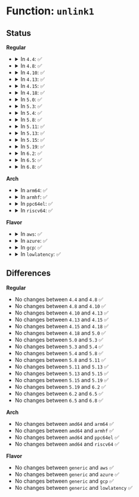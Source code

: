 # Function: <code>unlink1</code>

## Status
<b>Regular</b>
<ul>
<li>
<details>
<summary>In <code>4.4</code>: ✅</summary>

```c
int unlink1(struct usb_hcd *hcd, struct urb *urb, int status);
```

**Collision:** Unique Static

**Inline:** No

**Transformation:** False

**Instances:**

```
In drivers/usb/core/hcd.c (ffffffff8160d160)
Location: drivers/usb/core/hcd.c:1679
Inline: False
Direct callers:
  - drivers/usb/core/hcd.c:usb_hcd_unlink_urb
  - drivers/usb/core/hcd.c:usb_hcd_flush_endpoint
```
**Symbols:**

```
ffffffff8160d160-ffffffff8160d26f: unlink1 (STB_LOCAL)
```
</details>
</li>
<li>
<details>
<summary>In <code>4.8</code>: ✅</summary>

```c
int unlink1(struct usb_hcd *hcd, struct urb *urb, int status);
```

**Collision:** Unique Static

**Inline:** No

**Transformation:** False

**Instances:**

```
In drivers/usb/core/hcd.c (ffffffff8166cce0)
Location: drivers/usb/core/hcd.c:1675
Inline: False
Direct callers:
  - drivers/usb/core/hcd.c:usb_hcd_flush_endpoint
  - drivers/usb/core/hcd.c:usb_hcd_unlink_urb
```
**Symbols:**

```
ffffffff8166cce0-ffffffff8166cdf7: unlink1 (STB_LOCAL)
```
</details>
</li>
<li>
<details>
<summary>In <code>4.10</code>: ✅</summary>

```c
int unlink1(struct usb_hcd *hcd, struct urb *urb, int status);
```

**Collision:** Unique Static

**Inline:** No

**Transformation:** False

**Instances:**

```
In drivers/usb/core/hcd.c (ffffffff8169a9e0)
Location: drivers/usb/core/hcd.c:1676
Inline: False
Direct callers:
  - drivers/usb/core/hcd.c:usb_hcd_flush_endpoint
  - drivers/usb/core/hcd.c:usb_hcd_unlink_urb
```
**Symbols:**

```
ffffffff8169a9e0-ffffffff8169aaf7: unlink1 (STB_LOCAL)
```
</details>
</li>
<li>
<details>
<summary>In <code>4.13</code>: ✅</summary>

```c
int unlink1(struct usb_hcd *hcd, struct urb *urb, int status);
```

**Collision:** Unique Static

**Inline:** No

**Transformation:** False

**Instances:**

```
In drivers/usb/core/hcd.c (ffffffff816afca0)
Location: drivers/usb/core/hcd.c:1690
Inline: False
Direct callers:
  - drivers/usb/core/hcd.c:usb_hcd_flush_endpoint
  - drivers/usb/core/hcd.c:usb_hcd_unlink_urb
```
**Symbols:**

```
ffffffff816afca0-ffffffff816afdaa: unlink1 (STB_LOCAL)
```
</details>
</li>
<li>
<details>
<summary>In <code>4.15</code>: ✅</summary>

```c
int unlink1(struct usb_hcd *hcd, struct urb *urb, int status);
```

**Collision:** Unique Static

**Inline:** No

**Transformation:** False

**Instances:**

```
In drivers/usb/core/hcd.c (ffffffff8171b320)
Location: drivers/usb/core/hcd.c:1679
Inline: False
Direct callers:
  - drivers/usb/core/hcd.c:usb_hcd_flush_endpoint
  - drivers/usb/core/hcd.c:usb_hcd_unlink_urb
```
**Symbols:**

```
ffffffff8171b320-ffffffff8171b430: unlink1 (STB_LOCAL)
```
</details>
</li>
<li>
<details>
<summary>In <code>4.18</code>: ✅</summary>

```c
int unlink1(struct usb_hcd *hcd, struct urb *urb, int status);
```

**Collision:** Unique Static

**Inline:** No

**Transformation:** False

**Instances:**

```
In drivers/usb/core/hcd.c (ffffffff8175a0d0)
Location: drivers/usb/core/hcd.c:1681
Inline: False
Direct callers:
  - drivers/usb/core/hcd.c:usb_hcd_flush_endpoint
  - drivers/usb/core/hcd.c:usb_hcd_unlink_urb
```
**Symbols:**

```
ffffffff8175a0d0-ffffffff8175a1ef: unlink1 (STB_LOCAL)
```
</details>
</li>
<li>
<details>
<summary>In <code>5.0</code>: ✅</summary>

```c
int unlink1(struct usb_hcd *hcd, struct urb *urb, int status);
```

**Collision:** Unique Static

**Inline:** No

**Transformation:** False

**Instances:**

```
In drivers/usb/core/hcd.c (ffffffff8177e650)
Location: drivers/usb/core/hcd.c:1679
Inline: False
Direct callers:
  - drivers/usb/core/hcd.c:usb_hcd_flush_endpoint
  - drivers/usb/core/hcd.c:usb_hcd_unlink_urb
```
**Symbols:**

```
ffffffff8177e650-ffffffff8177e76f: unlink1 (STB_LOCAL)
```
</details>
</li>
<li>
<details>
<summary>In <code>5.3</code>: ✅</summary>

```c
int unlink1(struct usb_hcd *hcd, struct urb *urb, int status);
```

**Collision:** Unique Static

**Inline:** No

**Transformation:** False

**Instances:**

```
In drivers/usb/core/hcd.c (ffffffff817bcbd0)
Location: drivers/usb/core/hcd.c:1581
Inline: False
Direct callers:
  - drivers/usb/core/hcd.c:usb_hcd_flush_endpoint
  - drivers/usb/core/hcd.c:usb_hcd_unlink_urb
```
**Symbols:**

```
ffffffff817bcbd0-ffffffff817bccf8: unlink1 (STB_LOCAL)
```
</details>
</li>
<li>
<details>
<summary>In <code>5.4</code>: ✅</summary>

```c
int unlink1(struct usb_hcd *hcd, struct urb *urb, int status);
```

**Collision:** Unique Static

**Inline:** No

**Transformation:** False

**Instances:**

```
In drivers/usb/core/hcd.c (ffffffff817ed3f0)
Location: drivers/usb/core/hcd.c:1578
Inline: False
Direct callers:
  - drivers/usb/core/hcd.c:usb_hcd_flush_endpoint
  - drivers/usb/core/hcd.c:usb_hcd_unlink_urb
```
**Symbols:**

```
ffffffff817ed3f0-ffffffff817ed518: unlink1 (STB_LOCAL)
```
</details>
</li>
<li>
<details>
<summary>In <code>5.8</code>: ✅</summary>

```c
int unlink1(struct usb_hcd *hcd, struct urb *urb, int status);
```

**Collision:** Unique Static

**Inline:** No

**Transformation:** False

**Instances:**

```
In drivers/usb/core/hcd.c (ffffffff818bca50)
Location: drivers/usb/core/hcd.c:1573
Inline: False
Direct callers:
  - drivers/usb/core/hcd.c:usb_hcd_flush_endpoint
  - drivers/usb/core/hcd.c:usb_hcd_unlink_urb
```
**Symbols:**

```
ffffffff818bca50-ffffffff818bcb81: unlink1 (STB_LOCAL)
```
</details>
</li>
<li>
<details>
<summary>In <code>5.11</code>: ✅</summary>

```c
int unlink1(struct usb_hcd *hcd, struct urb *urb, int status);
```

**Collision:** Unique Static

**Inline:** No

**Transformation:** False

**Instances:**

```
In drivers/usb/core/hcd.c (ffffffff818c9760)
Location: drivers/usb/core/hcd.c:1574
Inline: False
Direct callers:
  - drivers/usb/core/hcd.c:usb_hcd_flush_endpoint
  - drivers/usb/core/hcd.c:usb_hcd_unlink_urb
```
**Symbols:**

```
ffffffff818c9760-ffffffff818c9888: unlink1 (STB_LOCAL)
```
</details>
</li>
<li>
<details>
<summary>In <code>5.13</code>: ✅</summary>

```c
int unlink1(struct usb_hcd *hcd, struct urb *urb, int status);
```

**Collision:** Unique Static

**Inline:** No

**Transformation:** False

**Instances:**

```
In drivers/usb/core/hcd.c (ffffffff818aded0)
Location: drivers/usb/core/hcd.c:1574
Inline: False
Direct callers:
  - drivers/usb/core/hcd.c:usb_hcd_flush_endpoint
  - drivers/usb/core/hcd.c:usb_hcd_unlink_urb
```
**Symbols:**

```
ffffffff818aded0-ffffffff818ae035: unlink1 (STB_LOCAL)
```
</details>
</li>
<li>
<details>
<summary>In <code>5.15</code>: ✅</summary>

```c
int unlink1(struct usb_hcd *hcd, struct urb *urb, int status);
```

**Collision:** Unique Static

**Inline:** No

**Transformation:** False

**Instances:**

```
In drivers/usb/core/hcd.c (ffffffff81942fa0)
Location: drivers/usb/core/hcd.c:1588
Inline: False
Direct callers:
  - drivers/usb/core/hcd.c:usb_hcd_flush_endpoint
  - drivers/usb/core/hcd.c:usb_hcd_unlink_urb
```
**Symbols:**

```
ffffffff81942fa0-ffffffff81943105: unlink1 (STB_LOCAL)
```
</details>
</li>
<li>
<details>
<summary>In <code>5.19</code>: ✅</summary>

```c
int unlink1(struct usb_hcd *hcd, struct urb *urb, int status);
```

**Collision:** Unique Static

**Inline:** No

**Transformation:** False

**Instances:**

```
In drivers/usb/core/hcd.c (ffffffff81a9af20)
Location: drivers/usb/core/hcd.c:1588
Inline: False
Direct callers:
  - drivers/usb/core/hcd.c:usb_hcd_flush_endpoint
  - drivers/usb/core/hcd.c:usb_hcd_unlink_urb
```
**Symbols:**

```
ffffffff81a9af20-ffffffff81a9b070: unlink1 (STB_LOCAL)
```
</details>
</li>
<li>
<details>
<summary>In <code>6.2</code>: ✅</summary>

```c
int unlink1(struct usb_hcd *hcd, struct urb *urb, int status);
```

**Collision:** Unique Static

**Inline:** No

**Transformation:** False

**Instances:**

```
In drivers/usb/core/hcd.c (ffffffff81c1fd60)
Location: drivers/usb/core/hcd.c:1589
Inline: False
Direct callers:
  - drivers/usb/core/hcd.c:usb_hcd_flush_endpoint
  - drivers/usb/core/hcd.c:usb_hcd_unlink_urb
```
**Symbols:**

```
ffffffff81c1fd60-ffffffff81c1feb0: unlink1 (STB_LOCAL)
```
</details>
</li>
<li>
<details>
<summary>In <code>6.5</code>: ✅</summary>

```c
int unlink1(struct usb_hcd *hcd, struct urb *urb, int status);
```

**Collision:** Unique Static

**Inline:** No

**Transformation:** False

**Instances:**

```
In drivers/usb/core/hcd.c (ffffffff81c86cd0)
Location: drivers/usb/core/hcd.c:1593
Inline: False
Direct callers:
  - drivers/usb/core/hcd.c:usb_hcd_flush_endpoint
  - drivers/usb/core/hcd.c:usb_hcd_unlink_urb
```
**Symbols:**

```
ffffffff81c86cd0-ffffffff81c86e26: unlink1 (STB_LOCAL)
```
</details>
</li>
<li>
<details>
<summary>In <code>6.8</code>: ✅</summary>

```c
int unlink1(struct usb_hcd *hcd, struct urb *urb, int status);
```

**Collision:** Unique Static

**Inline:** No

**Transformation:** False

**Instances:**

```
In drivers/usb/core/hcd.c (ffffffff81d3b730)
Location: drivers/usb/core/hcd.c:1568
Inline: False
Direct callers:
  - drivers/usb/core/hcd.c:usb_hcd_flush_endpoint
  - drivers/usb/core/hcd.c:usb_hcd_unlink_urb
```
**Symbols:**

```
ffffffff81d3b730-ffffffff81d3b886: unlink1 (STB_LOCAL)
```
</details>
</li>
</ul>
<b>Arch</b>
<ul>
<li>
<details>
<summary>In <code>arm64</code>: ✅</summary>

```c
int unlink1(struct usb_hcd *hcd, struct urb *urb, int status);
```

**Collision:** Unique Static

**Inline:** No

**Transformation:** False

**Instances:**

```
In drivers/usb/core/hcd.c (ffff800010a1e170)
Location: drivers/usb/core/hcd.c:1578
Inline: False
Direct callers:
  - drivers/usb/core/hcd.c:usb_hcd_flush_endpoint
  - drivers/usb/core/hcd.c:usb_hcd_unlink_urb
```
**Symbols:**

```
ffff800010a1e170-ffff800010a1e378: unlink1 (STB_LOCAL)
```
</details>
</li>
<li>
<details>
<summary>In <code>armhf</code>: ✅</summary>

```c
int unlink1(struct usb_hcd *hcd, struct urb *urb, int status);
```

**Collision:** Unique Static

**Inline:** No

**Transformation:** False

**Instances:**

```
In drivers/usb/core/hcd.c (c0af4ad4)
Location: drivers/usb/core/hcd.c:1578
Inline: False
Direct callers:
  - drivers/usb/core/hcd.c:usb_hcd_flush_endpoint
  - drivers/usb/core/hcd.c:usb_hcd_unlink_urb
```
**Symbols:**

```
c0af4ad4-c0af4bf0: unlink1 (STB_LOCAL)
```
</details>
</li>
<li>
<details>
<summary>In <code>ppc64el</code>: ✅</summary>

```c
int unlink1(struct usb_hcd *hcd, struct urb *urb, int status);
```

**Collision:** Unique Static

**Inline:** No

**Transformation:** False

**Instances:**

```
In drivers/usb/core/hcd.c (c000000000ad63f0)
Location: drivers/usb/core/hcd.c:1578
Inline: False
Direct callers:
  - drivers/usb/core/hcd.c:usb_hcd_flush_endpoint
  - drivers/usb/core/hcd.c:usb_hcd_unlink_urb
```
**Symbols:**

```
c000000000ad63f0-c000000000ad6598: unlink1 (STB_LOCAL)
```
</details>
</li>
<li>
<details>
<summary>In <code>riscv64</code>: ✅</summary>

```c
int unlink1(struct usb_hcd *hcd, struct urb *urb, int status);
```

**Collision:** Unique Static

**Inline:** No

**Transformation:** False

**Instances:**

```
In drivers/usb/core/hcd.c (ffffffe0006412cc)
Location: drivers/usb/core/hcd.c:1578
Inline: False
Direct callers:
  - drivers/usb/core/hcd.c:usb_hcd_flush_endpoint
  - drivers/usb/core/hcd.c:usb_hcd_unlink_urb
```
**Symbols:**

```
ffffffe0006412cc-ffffffe0006413ba: unlink1 (STB_LOCAL)
```
</details>
</li>
</ul>
<b>Flavor</b>
<ul>
<li>
<details>
<summary>In <code>aws</code>: ✅</summary>

```c
int unlink1(struct usb_hcd *hcd, struct urb *urb, int status);
```

**Collision:** Unique Static

**Inline:** No

**Transformation:** False

**Instances:**

```
In drivers/usb/core/hcd.c (ffffffff817a57d0)
Location: drivers/usb/core/hcd.c:1578
Inline: False
Direct callers:
  - drivers/usb/core/hcd.c:usb_hcd_flush_endpoint
  - drivers/usb/core/hcd.c:usb_hcd_unlink_urb
```
**Symbols:**

```
ffffffff817a57d0-ffffffff817a58f8: unlink1 (STB_LOCAL)
```
</details>
</li>
<li>
<details>
<summary>In <code>azure</code>: ✅</summary>

```c
int unlink1(struct usb_hcd *hcd, struct urb *urb, int status);
```

**Collision:** Unique Static

**Inline:** No

**Transformation:** False

**Instances:**

```
In drivers/usb/core/hcd.c (ffffffff81797290)
Location: drivers/usb/core/hcd.c:1578
Inline: False
Direct callers:
  - drivers/usb/core/hcd.c:usb_hcd_flush_endpoint
  - drivers/usb/core/hcd.c:usb_hcd_unlink_urb
```
**Symbols:**

```
ffffffff81797290-ffffffff817973b8: unlink1 (STB_LOCAL)
```
</details>
</li>
<li>
<details>
<summary>In <code>gcp</code>: ✅</summary>

```c
int unlink1(struct usb_hcd *hcd, struct urb *urb, int status);
```

**Collision:** Unique Static

**Inline:** No

**Transformation:** False

**Instances:**

```
In drivers/usb/core/hcd.c (ffffffff817e2270)
Location: drivers/usb/core/hcd.c:1578
Inline: False
Direct callers:
  - drivers/usb/core/hcd.c:usb_hcd_flush_endpoint
  - drivers/usb/core/hcd.c:usb_hcd_unlink_urb
```
**Symbols:**

```
ffffffff817e2270-ffffffff817e2398: unlink1 (STB_LOCAL)
```
</details>
</li>
<li>
<details>
<summary>In <code>lowlatency</code>: ✅</summary>

```c
int unlink1(struct usb_hcd *hcd, struct urb *urb, int status);
```

**Collision:** Unique Static

**Inline:** No

**Transformation:** False

**Instances:**

```
In drivers/usb/core/hcd.c (ffffffff817fd0c0)
Location: drivers/usb/core/hcd.c:1578
Inline: False
Direct callers:
  - drivers/usb/core/hcd.c:usb_hcd_flush_endpoint
  - drivers/usb/core/hcd.c:usb_hcd_unlink_urb
```
**Symbols:**

```
ffffffff817fd0c0-ffffffff817fd1e8: unlink1 (STB_LOCAL)
```
</details>
</li>
</ul>

## Differences
<b>Regular</b>
<ul>
<li>
No changes between <code>4.4</code> and <code>4.8</code> ✅
</li>
<li>
No changes between <code>4.8</code> and <code>4.10</code> ✅
</li>
<li>
No changes between <code>4.10</code> and <code>4.13</code> ✅
</li>
<li>
No changes between <code>4.13</code> and <code>4.15</code> ✅
</li>
<li>
No changes between <code>4.15</code> and <code>4.18</code> ✅
</li>
<li>
No changes between <code>4.18</code> and <code>5.0</code> ✅
</li>
<li>
No changes between <code>5.0</code> and <code>5.3</code> ✅
</li>
<li>
No changes between <code>5.3</code> and <code>5.4</code> ✅
</li>
<li>
No changes between <code>5.4</code> and <code>5.8</code> ✅
</li>
<li>
No changes between <code>5.8</code> and <code>5.11</code> ✅
</li>
<li>
No changes between <code>5.11</code> and <code>5.13</code> ✅
</li>
<li>
No changes between <code>5.13</code> and <code>5.15</code> ✅
</li>
<li>
No changes between <code>5.15</code> and <code>5.19</code> ✅
</li>
<li>
No changes between <code>5.19</code> and <code>6.2</code> ✅
</li>
<li>
No changes between <code>6.2</code> and <code>6.5</code> ✅
</li>
<li>
No changes between <code>6.5</code> and <code>6.8</code> ✅
</li>
</ul>
<b>Arch</b>
<ul>
<li>
No changes between <code>amd64</code> and <code>arm64</code> ✅
</li>
<li>
No changes between <code>amd64</code> and <code>armhf</code> ✅
</li>
<li>
No changes between <code>amd64</code> and <code>ppc64el</code> ✅
</li>
<li>
No changes between <code>amd64</code> and <code>riscv64</code> ✅
</li>
</ul>
<b>Flavor</b>
<ul>
<li>
No changes between <code>generic</code> and <code>aws</code> ✅
</li>
<li>
No changes between <code>generic</code> and <code>azure</code> ✅
</li>
<li>
No changes between <code>generic</code> and <code>gcp</code> ✅
</li>
<li>
No changes between <code>generic</code> and <code>lowlatency</code> ✅
</li>
</ul>
